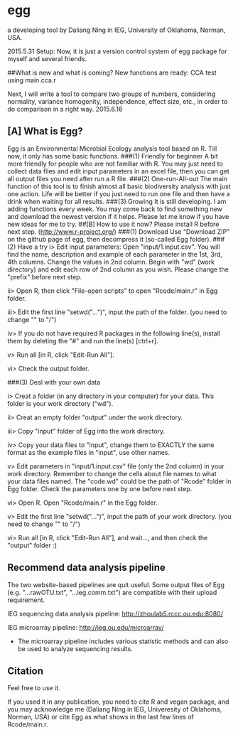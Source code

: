 # egg
a developing tool by Daliang Ning in IEG, University of Oklahoma, Norman, USA.

2015.5.31 Setup: Now, it is just a version control system of egg package for myself and several friends.

##What is new and what is coming?
New functions are ready: CCA test using main.cca.r

Next, I will write a tool to compare two groups of numbers, considering normality, variance homogenity, independence, effect size, etc., in order to do comparison in a right way. 2015.6.16

## [A] What is Egg?
Egg is an Environmental Microbial Ecology analysis tool based on R. Till now, it only has some basic functions.
###(1) Friendly for beginner
A bit more friendly for people who are not familiar with R. You may just need to collect data files and edit input parameters in an excel file, then you can get all output files you need after run a R file.
###(2) One-run-All-out
The main function of this tool is to finish almost all basic biodiversity analysis with just one action.
Life will be better if you just need to run one file and then have a drink when waiting for all results.
###(3) Growing
It is still developing. I am adding functions every week. You may come back to find something new and download the newest version if it helps. Please let me know if you have new ideas for me to try.
##[B] How to use it now?
Please install R before next step. (http://www.r-project.org/)
###(1) Download
Use "Download ZIP" on the github page of egg, then decompress it (so-called Egg folder).
###(2) Have a try
i> Edit input parameters: Open "input/1.input.csv". You will find the name, description and example of each parameter in the 1st, 3rd, 4th columns. Change the values in 2nd column. Begin with "wd" (work directory) and edit each row of 2nd column as you wish. Please change the "prefix" before next step.

ii> Open R, then click "File-open scripts" to open "Rcode/main.r" in Egg folder.

iii> Edit the first line "setwd("...")", input the path of the folder. (you need to change "\" to "/")

iv> If you do not have required R packages in the following line(s), install them by deleting the "#" and run the line(s) [ctrl+r].

v> Run all [in R, click "Edit-Run All"].

vi> Check the output folder.

###(3) Deal with your own data

i> Creat a folder (in any directory in your computer) for your data. This folder is your work directory ("wd").

ii> Creat an empty folder "output" under the work directory.

iii> Copy "input" folder of Egg into the work directory.

iv> Copy your data files to "input", change them to EXACTLY the same format as the example files in "input", use other names.

v> Edit parameters in "input/1.input.csv" file (only the 2nd column) in your work directory. Remember to change the cells about file names to what your data files named. The "code.wd" could be the path of "Rcode" folder in Egg folder. Check the parameters one by one before next step.

vi> Open R. Open "Rcode/main.r" in the Egg folder.

v> Edit the first line "setwd("...")", input the path of your work directory. (you need to change "\" to "/")

vi> Run all [in R, click "Edit-Run All"], and wait..., and then check the "output" folder :)

## Recommend data analysis pipeline

The two website-based pipelines are quit useful. Some output files of Egg (e.g. "...rawOTU.txt", "...ieg.comm.txt") are compatible with their upload requirement.

IEG sequencing data analysis pipeline: http://zhoulab5.rccc.ou.edu:8080/

IEG microarray pipeline: http://ieg.ou.edu/microarray/

* The microarray pipeline includes various statistic methods and can also be used to analyze sequencing results.

## Citation

Feel free to use it.

If you used it in any publication, you need to cite R and vegan package, and you may acknowledge me (Daliang Ning in IEG, Univeresity of Oklahoma, Norman, USA) or cite Egg as what shows in the last few lines of Rcode/main.r.
